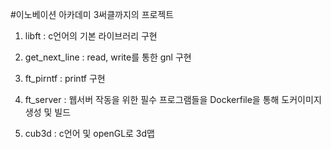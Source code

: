 #이노베이션 아카데미 3써클까지의 프로젝트

1. libft : c언어의 기본 라이브러리 구현

2. get_next_line : read, write를 통한 gnl 구현

3. ft_pirntf : printf 구현

4. ft_server : 웹서버 작동을 위한 필수 프로그램들을 Dockerfile을 통해 도커이미지 생성 및 빌드

5. cub3d : c언어 및 openGL로 3d맵 
